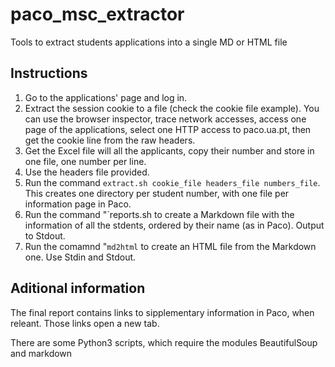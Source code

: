 # paco_msc_extractor
Tools to extract students applications into a single MD or HTML file

## Instructions

1. Go to the applications' page and log in.
2. Extract the session cookie to a file (check the cookie file example). You can use the browser inspector, trace network accesses, access one page of the applications, select one HTTP access to paco.ua.pt, then get the cookie line from the raw headers.
3. Get the Excel file will all the applicants, copy their number and store in one file, one number per line.
4. Use the headers file provided.
5. Run the command `extract.sh cookie_file headers_file numbers_file`. This creates one directory per student number, with one file per information page in Paco.
6. Run the command "`reports.sh to create a Markdown file with the information of all the stdents, ordered by their name (as in Paco). Output to Stdout.
7. Run the comamnd "`md2html` to create an HTML file from the Markdown one. Use Stdin and Stdout.

## Aditional information

The final report contains links to sipplementary information in Paco, when releant. Those links open a new tab.

There are some Python3 scripts, which require the modules BeautifulSoup and markdown
